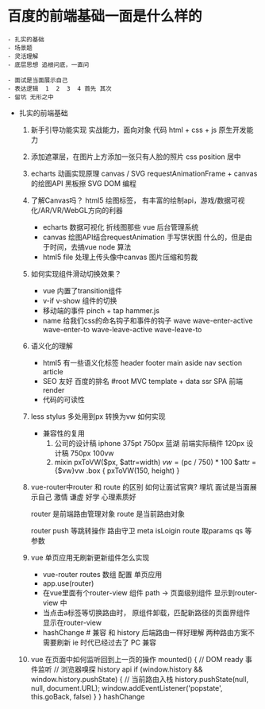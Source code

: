 # 百度的前端基础一面是什么样的
    - 扎实的基础
    - 场景题
    - 灵活理解
    - 底层思想 追根问底，一直问

    - 面试是当面展示自己
    - 表达逻辑  1  2  3  4 首先 其次
    - 留坑 无形之中

- 扎实的前端基础
    1. 新手引导功能实现
        实战能力，面向对象 代码
        html + css + js 原生开发能力
    2. 添加遮罩层，在图片上方添加一张只有人脸的照片
        css position  居中
    3. echarts 动画实现原理
        canvas / SVG
        requestAnimationFrame + canvas 的绘图API
        黑板擦
        SVG DOM 编程
    4. 了解Canvas吗？
        html5 绘图标签， 有丰富的绘制api，游戏/数据可视化/AR/VR/WebGL方向的利器
        - echarts 数据可视化 折线图那些
            vue 后台管理系统
        - canvas  绘图API结合requestAnimation 手写饼状图
        什么的，但是由于时间，去搞vue node 算法
        - html5 file 处理上传头像中canvas 图片压缩和剪裁
    5. 如何实现组件滑动切换效果？
        - vue 内置了transition组件
        - v-if v-show 组件的切换
        - 移动端的事件 pinch + tap  hammer.js
        - name 给我们css的命名钩子和事件的钩子 wave
        wave-enter-active wave-enter-to
        wave-leave-active wave-leave-to
    6. 语义化的理解
        - html5 有一些语义化标签
            header footer main aside nav section
            article
        - SEO 友好  百度的排名
            #root  MVC template + data ssr
            SPA  前端render
        - 代码的可读性
    
    7. less stylus 多处用到px 转换为vw 如何实现
        - 兼容性的复用
            1. 公司的设计稿 iphone 375pt 750px
                蓝湖  前端实际稿件
                120px 设计稿  750px  100vw
            2. mixin
            pxToVW($px, $attr=width)
                $vw = ($pc / 750) * 100
                $attr = {$vw}vw
            .box {
                pxToVW(150, height)
            }

    8. vue-router中router 和 route 的区别
        如何让面试官爽? 埋坑 面试是当面展示自己
        激情 谦虚  好学 心理素质好

        router 是前端路由管理对象
        route 是当前路由对象

        router  push 等跳转操作
            路由守卫 meta  isLoigin
        route  取params   qs 等参数

    9. vue 单页应用无刷新更新组件怎么实现
        - vue-router routes 数组 配置 单页应用
        - app.use(router)
        - 在vue里面有个router-view 组件
            path -> 页面级别组件 显示到router-view 中
        - 当点击a标签等切换路由时， 原组件卸载，匹配新路径的页面界组件
        显示在router-view
            <Component is={component}>
            <router-view v-slot="{Component}">
                <component :is="Component" />
            </router-view>
        - hashChange # 兼容 和 history 后端路由一样好理解  两种路由方案不需要刷新
        ie 时代已经过去了  PC 兼容
    10. vue 在页面中如何监听回到上一页的操作
    mounted() {
        // DOM ready  事件监听
        // 浏览器嗅探  history  api
        if (window.history && window.history.pushState) {
            // 当前路由入栈
            history.pushState(null, null, document.URL);
            window.addEventListener('popstate', this.goBack, false)
        }
    }
    hashChange 

